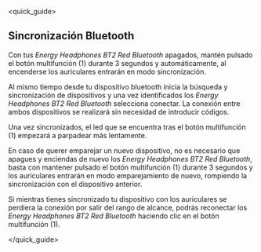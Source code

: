 <quick_guide>
## Sincronización Bluetooth

Con tus *Energy Headphones BT2 Red Bluetooth* apagados, mantén pulsado el botón multifunción (1) durante 3 segundos y automáticamente, al encenderse los auriculares entrarán en modo sincronización.

Al mismo tiempo desde tu dispositivo bluetooth inicia la búsqueda y sincronización de dispositivos y una vez identificados los *Energy Headphones BT2 Red Bluetooth* selecciona conectar. La conexión entre ambos dispositivos se realizará sin necesidad de introducir códigos.

Una vez sincronizados, el led que se encuentra tras el botón multifunción (1) empezará a parpadear más lentamente.

En caso de querer emparejar un nuevo dispositivo, no es necesario que apagues y enciendas de nuevo los *Energy Headphones BT2 Red Bluetooth*, basta con mantener pulsado el botón multifunción (1) durante 3 segundos y los auriculares entrarán en modo emparejamiento de nuevo, rompiendo la sincronización con el dispositivo anterior.

Si mientras tienes sincronizado tu dispositivo con los auriculares se perdiera la conexión por salir del rango de alcance, podrás reconectar los *Energy Headphones BT2 Red Bluetooth* haciendo clic en el botón multifunción (1).

</quick_guide>
